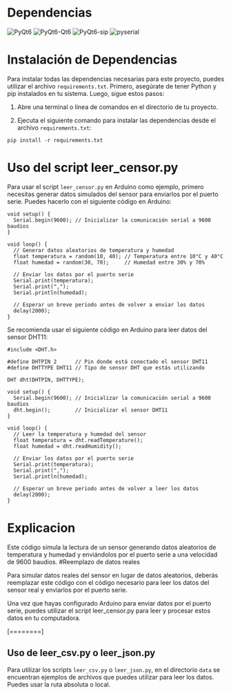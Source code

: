 
# Dependencias

![PyQt6](https://img.shields.io/badge/PyQt6-6.7.0-blue)
![PyQt6-Qt6](https://img.shields.io/badge/PyQt6--Qt6-6.7.0-blue)
![PyQt6-sip](https://img.shields.io/badge/PyQt6--sip-13.6.0-blue)
![pyserial](https://img.shields.io/badge/pyserial-3.5-blue)

# Instalación de Dependencias

Para instalar todas las dependencias necesarias para este proyecto, puedes utilizar el archivo `requirements.txt`. Primero, asegúrate de tener Python y pip instalados en tu sistema. Luego, sigue estos pasos:

1. Abre una terminal o línea de comandos en el directorio de tu proyecto.

2. Ejecuta el siguiente comando para instalar las dependencias desde el archivo `requirements.txt`:

`pip install -r requirements.txt`

# Uso del script leer_censor.py

<!-- Introducción -->
Para usar el script `leer_censor.py` en Arduino como ejemplo, primero necesitas generar datos simulados del sensor para enviarlos por el puerto serie. Puedes hacerlo con el siguiente código en Arduino:

    void setup() {
      Serial.begin(9600); // Inicializar la comunicación serial a 9600 baudios
    }
    
    void loop() {
      // Generar datos aleatorios de temperatura y humedad
      float temperatura = random(10, 40); // Temperatura entre 10°C y 40°C
      float humedad = random(30, 70);     // Humedad entre 30% y 70%
    
      // Enviar los datos por el puerto serie
      Serial.print(temperatura);
      Serial.print(",");
      Serial.println(humedad);
    
      // Esperar un breve periodo antes de volver a enviar los datos
      delay(2000);
    }
Se recomienda usar el siguiente código en Arduino para leer datos del sensor DHT11:

    #include <DHT.h>
    
    #define DHTPIN 2      // Pin donde está conectado el sensor DHT11
    #define DHTTYPE DHT11 // Tipo de sensor DHT que estás utilizando
    
    DHT dht(DHTPIN, DHTTYPE);
    
    void setup() {
      Serial.begin(9600); // Inicializar la comunicación serial a 9600 baudios
      dht.begin();        // Inicializar el sensor DHT11
    }
    
    void loop() {
      // Leer la temperatura y humedad del sensor
      float temperatura = dht.readTemperature();
      float humedad = dht.readHumidity();
    
      // Enviar los datos por el puerto serie
      Serial.print(temperatura);
      Serial.print(",");
      Serial.println(humedad);
    
      // Esperar un breve periodo antes de volver a leer los datos
      delay(2000);
    }
    

# Explicacion

Este código simula la lectura de un sensor generando datos aleatorios de temperatura y humedad y enviándolos por el puerto serie a una velocidad de 9600 baudios.
#Reemplazo de datos reales

Para simular datos reales del sensor en lugar de datos aleatorios, deberás reemplazar este código con el código necesario para leer los datos del sensor real y enviarlos por el puerto serie.

Una vez que hayas configurado Arduino para enviar datos por el puerto serie, puedes utilizar el script leer_censor.py para leer y procesar estos datos en tu computadora.

[========]

## Uso de leer_csv.py o leer_json.py

Para utilizar los scripts `leer_csv.py` o `leer_json.py`, en el directorio `data` se encuentran ejemplos de archivos que puedes utilizar para leer los datos. 
Puedes usar la ruta  absoluta o local.


